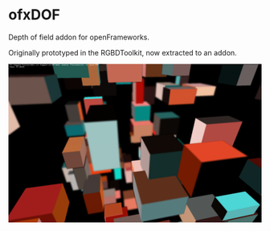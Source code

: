ofxDOF
======

Depth of field addon for openFrameworks.

Originally prototyped in the RGBDToolkit, now extracted to an addon.


![DOF example screenshot](dof-example-screenshot.png)


      
